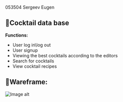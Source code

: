 053504 Sergeev Eugen
## 🔻**Cocktail data base**

**Functions:**
* User log in\log out
* User signup
* Viewing the best cocktails according to the editors
* Search for cocktails
* View cocktail recipes


## 🔻**Wareframe:**



![Image alt](https://drive.google.com/file/d/1XgxmmO3iVL0P1r8XJFSr6NkKAcwKP6Fq/view)
